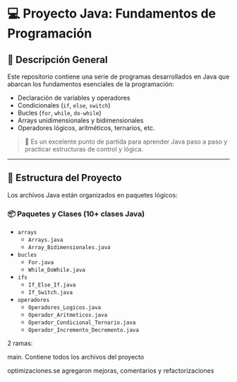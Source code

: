 # 💻 Proyecto Java: Fundamentos de Programación

## 📘 Descripción General

Este repositorio contiene una serie de programas desarrollados en Java que abarcan los fundamentos esenciales de la programación:

- Declaración de variables y operadores
- Condicionales (`if`, `else`, `switch`)
- Bucles (`for`, `while`, `do-while`)
- Arrays unidimensionales y bidimensionales
- Operadores lógicos, aritméticos, ternarios, etc.

> 🧠 Es un excelente punto de partida para aprender Java paso a paso y practicar estructuras de control y lógica.

---

## 📂 Estructura del Proyecto

Los archivos Java están organizados en paquetes lógicos:

### 📦 Paquetes y Clases (10+ clases Java)

- `arrays`
  - `Arrays.java`
  - `Array_Bidimensionales.java`
- `bucles`
  - `For.java`
  - `While_DoWhile.java`
- `ifs`
  - `If_Else_If.java`
  - `If_Switch.java`
- `operadores`
  - `Operadores_Logicos.java`
  - `Operador_Aritmeticos.java`
  - `Operador_Condicional_Ternario.java`
  - `Operador_Incremento_Decremento.java`

2 ramas:

main. Contiene todos los archivos del proyecto

optimizaciones.se agregaron mejoras, comentarios y refactorizaciones
